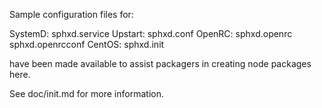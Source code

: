 Sample configuration files for:

SystemD: sphxd.service
Upstart: sphxd.conf
OpenRC:  sphxd.openrc
         sphxd.openrcconf
CentOS:  sphxd.init

have been made available to assist packagers in creating node packages here.

See doc/init.md for more information.
